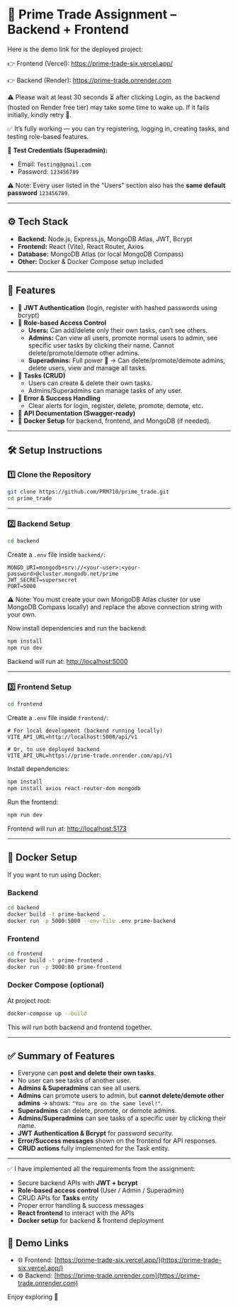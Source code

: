 # 📌 Prime Trade Assignment – Backend + Frontend

Here is the demo link for the deployed project:

👉 Frontend (Vercel): https://prime-trade-six.vercel.app/

👉 Backend (Render): https://prime-trade.onrender.com

⚠️ Please wait at least 30 seconds ⏳ after clicking Login, as the backend (hosted on Render free tier) may take some time to wake up. If it fails initially, kindly retry 🔄.

✅ It’s fully working — you can try registering, logging in, creating tasks, and testing role-based features.

🔑 **Test Credentials (Superadmin):**  
- Email: `Testing@gmail.com`  
- Password: `123456789`  

⚠️ Note: Every user listed in the "Users" section also has the **same default password** `123456789`.

---

## ⚙️ Tech Stack
- **Backend:** Node.js, Express.js, MongoDB Atlas, JWT, Bcrypt  
- **Frontend:** React (Vite), React Router, Axios  
- **Database:** MongoDB Atlas (or local MongoDB Compass)  
- **Other:** Docker & Docker Compose setup included

---

## 🚀 Features
- 🔐 **JWT Authentication** (login, register with hashed passwords using bcrypt)  
- 👥 **Role-based Access Control**  
  - **Users:** Can add/delete only their own tasks, can’t see others.  
  - **Admins:** Can view all users, promote normal users to admin, see specific user tasks by clicking their name. Cannot delete/promote/demote other admins.  
  - **Superadmins:** Full power 💪 → Can delete/promote/demote admins, delete users, view and manage all tasks.  
- 📝 **Tasks (CRUD)**  
  - Users can create & delete their own tasks.  
  - Admins/Superadmins can manage tasks of any user.  
- 🎯 **Error & Success Handling**  
  - Clear alerts for login, register, delete, promote, demote, etc.  
- 📑 **API Documentation (Swagger-ready)**  
- 🐳 **Docker Setup** for backend, frontend, and MongoDB (if needed).  

---

## 🛠️ Setup Instructions

### 1️⃣ Clone the Repository
```bash
git clone https://github.com/PRM710/prime_trade.git
cd prime_trade
```

---

### 2️⃣ Backend Setup
```bash
cd backend
```

Create a `.env` file inside `backend/`:
```env
MONGO_URI=mongodb+srv://<your-user>:<your-password>@cluster.mongodb.net/prime
JWT_SECRET=supersecret
PORT=5000
```

⚠️ Note: You must create your own MongoDB Atlas cluster (or use MongoDB Compass locally) and replace the above connection string with your own.

Now install dependencies and run the backend:
```bash
npm install
npm run dev
```

Backend will run at: [http://localhost:5000](http://localhost:5000)

---

### 3️⃣ Frontend Setup
```bash
cd frontend
```

Create a `.env` file inside `frontend/`:
```env
# For local development (backend running locally)
VITE_API_URL=http://localhost:5000/api/v1

# Or, to use deployed backend
VITE_API_URL=https://prime-trade.onrender.com/api/v1
```

Install dependencies:
```bash
npm install
npm install axios react-router-dom mongodb
```

Run the frontend:
```bash
npm run dev
```

Frontend will run at: [http://localhost:5173](http://localhost:5173)

---

## 🐳 Docker Setup

If you want to run using Docker:

### Backend
```bash
cd backend
docker build -t prime-backend .
docker run -p 5000:5000 --env-file .env prime-backend
```

### Frontend
```bash
cd frontend
docker build -t prime-frontend .
docker run -p 3000:80 prime-frontend
```

### Docker Compose (optional)
At project root:
```bash
docker-compose up --build
```

This will run both backend and frontend together.

---

## ✅ Summary of Features
- Everyone can **post and delete their own tasks**.  
- No user can see tasks of another user.  
- **Admins & Superadmins** can see all users.  
- **Admins** can promote users to admin, but **cannot delete/demote other admins** → shows: `"You are on the same level!"`.  
- **Superadmins** can delete, promote, or demote admins.  
- **Admins/Superadmins** can see tasks of a specific user by clicking their name.  
- **JWT Authentication & Bcrypt** for password security.  
- **Error/Success messages** shown on the frontend for API responses.  
- **CRUD actions** fully implemented for the Task entity.  

---

✅ I have implemented all the requirements from the assignment:
- Secure backend APIs with **JWT + bcrypt**  
- **Role-based access control** (User / Admin / Superadmin)  
- CRUD APIs for **Tasks** entity  
- Proper error handling & success messages  
- **React frontend** to interact with the APIs  
- **Docker setup** for backend & frontend deployment  

## 🏁 Demo Links
- 🌐 Frontend: [https://prime-trade-six.vercel.app/](https://prime-trade-six.vercel.app/)  
- ⚙️ Backend: [https://prime-trade.onrender.com](https://prime-trade.onrender.com)  

Enjoy exploring 🚀
